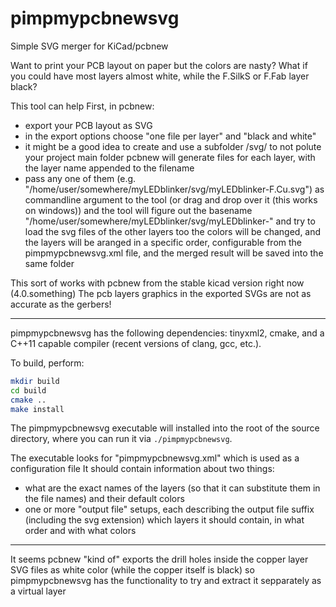 # pimpmypcbnewsvg
Simple SVG merger for KiCad/pcbnew

Want to print your PCB layout on paper but the colors are nasty?
What if you could have most layers almost white, while the F.SilkS or F.Fab layer black?

This tool can help
First, in pcbnew:
- export your PCB layout as SVG
- in the export options choose "one file per layer" and "black and white"
- it might be a good idea to create and use a subfolder /svg/ to not polute your project main folder
pcbnew will generate files for each layer, with the layer name appended to the filename
- pass any one of them (e.g. "/home/user/somewhere/myLEDblinker/svg/myLEDblinker-F.Cu.svg") as commandline argument to the tool (or drag and drop over it (this works on windows)) and the tool will figure out the basename "/home/user/somewhere/myLEDblinker/svg/myLEDblinker-" and try to load the svg files of the other layers too
the colors will be changed, and the layers will be aranged in a specific order, configurable from the pimpmypcbnewsvg.xml file, and the merged result will be saved into the same folder

This sort of works with pcbnew from the stable kicad version right now (4.0.something)
The pcb layers graphics in the exported SVGs are not as accurate as the gerbers!

--------

pimpmypcbnewsvg has the following dependencies: tinyxml2, cmake, and a  C++11 capable compiler (recent versions of clang, gcc, etc.).

To build, perform:

```bash
mkdir build
cd build
cmake ..
make install
```

The pimpmypcbnewsvg executable will installed into the root of the source directory, where you can run it via `./pimpmypcbnewsvg`.

The executable looks for "pimpmypcbnewsvg.xml" which is used as a configuration file
It should contain information about two things:
- what are the exact names of the layers (so that it can substitute them in the file names) and their default colors
- one or more "output file" setups, each describing the output file suffix (including the svg extension) which layers it should contain, in what order and with what colors

---------

It seems pcbnew "kind of" exports the drill holes inside the copper layer SVG files as white color (while the copper itself is black) so pimpmypcbnewsvg has the functionality to try and extract it sepparately as a virtual layer
